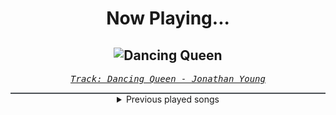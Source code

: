 <div align="center"> 
<h1>Now Playing...</h1>

![Dancing Queen](https://i.scdn.co/image/ab67616d00001e0235181d2295357aa3e9f64a8f)
--
_<samp><a href="https://open.spotify.com/track/4gh0DCWvCQBQhlufxBdysK">Track: Dancing Queen - Jonathan Young</a></samp>_

<div style="border: 1px #4B5054 solid"></div>
<details>
  <summary>
    Previous played songs
  </summary>
  <table>
    <thead>
      <tr>
        <th>
          Artist
        </th>
        <th>
          Song
        </th>
        <th>
          Link
        </th>
      </tr>
    </thead>
    <tbody>
      <tr><td>Jonathan Young</td><td>Dancing Queen</td><td><a href="https://open.spotify.com/track/4gh0DCWvCQBQhlufxBdysK">https://open.spotify.com/track/4gh0DCWvCQBQhlufxBdysK</a></td></tr><tr><td>Jonathan Young</td><td>You Make My Dreams Come True</td><td><a href="https://open.spotify.com/track/4IHL8AdRYFOy5zwHILNKtk">https://open.spotify.com/track/4IHL8AdRYFOy5zwHILNKtk</a></td></tr><tr><td>Jonathan Young</td><td>Through the Fire and Flames</td><td><a href="https://open.spotify.com/track/3U7t6YE5hiS6ldO0Ll7fvZ">https://open.spotify.com/track/3U7t6YE5hiS6ldO0Ll7fvZ</a></td></tr><tr><td>Jonathan Young</td><td>Face Down</td><td><a href="https://open.spotify.com/track/1AKz6lEBcKooR8cJU2hJMM">https://open.spotify.com/track/1AKz6lEBcKooR8cJU2hJMM</a></td></tr><tr><td>Jonathan Young</td><td>Watch Me</td><td><a href="https://open.spotify.com/track/5ERnYe4qFLVRjtKEJOlh25">https://open.spotify.com/track/5ERnYe4qFLVRjtKEJOlh25</a></td></tr><tr><td>Jonathan Young</td><td>Sweet Victory</td><td><a href="https://open.spotify.com/track/74NUNcPmOlxl2fQt1O0btv">https://open.spotify.com/track/74NUNcPmOlxl2fQt1O0btv</a></td></tr><tr><td>Jonathan Young</td><td>You're Welcome</td><td><a href="https://open.spotify.com/track/1t46FM4aX6opXTpeAhwSvV">https://open.spotify.com/track/1t46FM4aX6opXTpeAhwSvV</a></td></tr><tr><td>Jonathan Young</td><td>Running Up That Hill</td><td><a href="https://open.spotify.com/track/67XMGqFz76Oq8QCaKP2uZX">https://open.spotify.com/track/67XMGqFz76Oq8QCaKP2uZX</a></td></tr><tr><td>Jonathan Young</td><td>Unholy</td><td><a href="https://open.spotify.com/track/67b6lPMr7PSvdcrzl4NjVS">https://open.spotify.com/track/67b6lPMr7PSvdcrzl4NjVS</a></td></tr><tr><td>Jonathan Young</td><td>Stayin' Alive</td><td><a href="https://open.spotify.com/track/2eUn3ghmYBLc1gu8lSVVsb">https://open.spotify.com/track/2eUn3ghmYBLc1gu8lSVVsb</a></td></tr><tr><td>Jonathan Young</td><td>2.B.A. Master</td><td><a href="https://open.spotify.com/track/3KrmmUJHrpsJbJqhhUdB7I">https://open.spotify.com/track/3KrmmUJHrpsJbJqhhUdB7I</a></td></tr><tr><td>Jonathan Young</td><td>How You Remind Me</td><td><a href="https://open.spotify.com/track/0SkxNd28YwSD9PHHq9uUVc">https://open.spotify.com/track/0SkxNd28YwSD9PHHq9uUVc</a></td></tr><tr><td>Jonathan Young</td><td>Diary of Jane</td><td><a href="https://open.spotify.com/track/0CWhFJYrXL8H214rcKACFc">https://open.spotify.com/track/0CWhFJYrXL8H214rcKACFc</a></td></tr><tr><td>Jonathan Young</td><td>Every Time We Touch</td><td><a href="https://open.spotify.com/track/5U1RHvzwivBxTyGwS3Bt9D">https://open.spotify.com/track/5U1RHvzwivBxTyGwS3Bt9D</a></td></tr><tr><td>Jonathan Young</td><td>Shiroyama</td><td><a href="https://open.spotify.com/track/7a56SsfSxx0hYsMSNc3v4J">https://open.spotify.com/track/7a56SsfSxx0hYsMSNc3v4J</a></td></tr><tr><td>Jonathan Young</td><td>Remedy</td><td><a href="https://open.spotify.com/track/2BKOOYqCk1D30svARMQ89m">https://open.spotify.com/track/2BKOOYqCk1D30svARMQ89m</a></td></tr><tr><td>Jonathan Young</td><td>Children of Night</td><td><a href="https://open.spotify.com/track/31ADD8oIUgyiXkDaG8Q9rS">https://open.spotify.com/track/31ADD8oIUgyiXkDaG8Q9rS</a></td></tr><tr><td>Jonathan Young</td><td>Santiana</td><td><a href="https://open.spotify.com/track/5X3Yc7g9cci6JHC06xHFoA">https://open.spotify.com/track/5X3Yc7g9cci6JHC06xHFoA</a></td></tr><tr><td>Jonathan Young</td><td>Children of Night</td><td><a href="https://open.spotify.com/track/31ADD8oIUgyiXkDaG8Q9rS">https://open.spotify.com/track/31ADD8oIUgyiXkDaG8Q9rS</a></td></tr><tr><td>BLACKPINK</td><td>Lovesick Girls</td><td><a href="https://open.spotify.com/track/4Ws314Ylb27BVsvlZOy30C">https://open.spotify.com/track/4Ws314Ylb27BVsvlZOy30C</a></td></tr>
    </tbody>
  </table>
</details>

</div>
